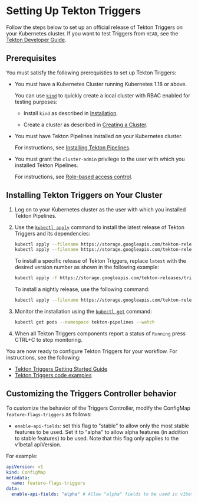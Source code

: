 

<!--
---
linkTitle: "Setting Up Tekton Triggers"
weight: 2
---
-->
# Setting Up Tekton Triggers

Follow the steps below to set up an official release of Tekton Triggers on your Kubernetes cluster.
If you want to test Triggers from `HEAD`, see the
[Tekton Developer Guide](https://github.com/tektoncd/triggers/blob/main/DEVELOPMENT.md#install-triggers).

## Prerequisites

You must satisfy the following prerequisties to set up Tekton Triggers:

* You must have a Kubernetes Cluster running Kubernetes 1.18 or above.

  You can use [`kind`](https://kind.sigs.k8s.io/) to quickly create a local cluster with RBAC enabled for testing purposes:

  * Install `kind` as described in [Installation](https://kind.sigs.k8s.io/docs/user/quick-start/#installation).

  * Create a cluster as described in [Creating a Cluster](https://kind.sigs.k8s.io/docs/user/quick-start/#creating-a-cluster).

* You must have Tekton Pipelines installed on your Kubernetes cluster.

  For instructions, see [Installing Tekton Pipelines](https://github.com/tektoncd/pipeline/blob/master/docs/install.md).

* You must grant the `cluster-admin` privilege to the user with which you installed Tekton Pipelines.

  For instructions, see [Role-based access control](https://cloud.google.com/kubernetes-engine/docs/how-to/role-based-access-control#prerequisites_for_using_role-based_access_control).

## Installing Tekton Triggers on Your Cluster

1. Log on to your Kubernetes cluster as the user with which you installed Tekton Pipelines.

1.  Use the [`kubectl apply`](https://kubernetes.io/docs/reference/generated/kubectl/kubectl-commands#apply) command to install the latest release of Tekton Triggers and its dependencies:

    ```bash
    kubectl apply --filename https://storage.googleapis.com/tekton-releases/triggers/latest/release.yaml
    kubectl apply --filename https://storage.googleapis.com/tekton-releases/triggers/latest/interceptors.yaml
    ```

    To install a specific release of Tekton Triggers, replace `latest` with the desired version number as shown in the following example:

    ```bash
    kubectl apply -f https://storage.googleapis.com/tekton-releases/triggers/previous/v0.1.0/release.yaml
    ```

    To install a nightly release, use the following command:

    ```bash
    kubectl apply --filename https://storage.googleapis.com/tekton-releases-nightly/triggers/latest/release.yaml
    ```

1.  Monitor the installation using the [`kubectl get`](https://kubernetes.io/docs/reference/generated/kubectl/kubectl-commands#get)
    command:

    ```bash
    kubectl get pods --namespace tekton-pipelines --watch
    ```

1. When all Tekton Triggers components report a status of `Running` press CTRL+C to stop monitoring.

You are now ready to configure Tekton Triggers for your workflow. For instructions, see the following:

- [Tekton Triggers Getting Started Guide](https://github.com/tektoncd/triggers/tree/release-v0.16.x/docs/getting-started)
- [Tekton Triggers code examples](https://github.com/tektoncd/triggers/tree/main/examples)

## Customizing the Triggers Controller behavior

To customize the behavior of the Triggers Controller, modify the ConfigMap `feature-flags-triggers` as follows:

- `enable-api-fields`: set this flag to "stable" to allow only the
most stable features to be used. Set it to "alpha" to allow alpha
features (in addition to stable features) to be used. Note that this flag only applies to the v1beta1 apiVersion.

For example:

```yaml
apiVersion: v1
kind: ConfigMap
metadata:
  name: feature-flags-triggers
data:
  enable-api-fields: "alpha" # Allow "alpha" fields to be used in v1beta1 Triggers' resources. Defaults to "stable" features only.``
